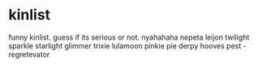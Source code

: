 # kinlist
funny kinlist. guess if its serious or not. nyahahaha
nepeta leijon
twilight sparkle
starlight glimmer
trixie lulamoon
pinkie pie
derpy hooves
pest - regretevator
